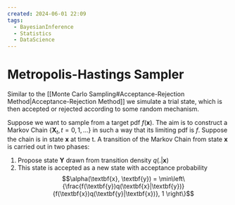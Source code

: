 ```yaml
---
created: 2024-06-01 22:09
tags:
  - BayesianInference
  - Statistics
  - DataScience
---
```


# Metropolis-Hastings Sampler

Similar to the [[Monte Carlo Sampling#Acceptance-Rejection Method|Acceptance-Rejection Method]] we simulate a trial state, which is then accepted or rejected according to some random mechanism.

Suppose we want to sample from a target pdf $f(\textbf{x})$. The aim is to construct a Markov Chain $\{\textbf{X}_t, t=0,1, \dots\}$ in such a way that its limiting pdf is $f$. Suppose the chain is in state $\textbf{x}$ at time t. A transition of the Markov Chain from state $\textbf{x}$ is carried out in two phases:

1. Propose state $\textbf{Y}$ drawn from transition density $q(.|\textbf{x})$
2. This state is accepted as a new state with acceptance probability $$\alpha(\textbf{x}, \textbf{y}) = \min\left\{\frac{f(\textbf{y})q(\textbf{x}|\textbf{y})}{f(\textbf{x})q(\textbf{y}|\textbf{x})}, 1 \right\}$$

